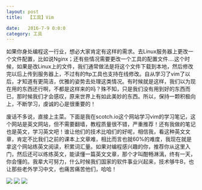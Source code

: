 ```yaml
---
layout: post
title:  【工具】Vim

date:   2016-7-9 0:0:0
category: 工具
---
```


如果你身处编程这一行业，想必大家肯定有这样的需求。去Linux服务器上更改一个文件配置，比如说Nginx；还有些情况需要更改一个工具的配置文件....这个时候，如果是改Linux上的文件，我们通常做法是将这个文件下载到本地，然后修改完以后上传到服务器上，不过有的ftp工具也支持在线修改。自从学习了vim了以后，才知道有更简洁，优雅的姿势去处理这类情况。有时候就是这样，我们以为现在用的东西还行啊，不都是这样来的吗？殊不知，只是我们没有用到好的东西而已，那时候我们才会感叹，原来世界上有如此美妙的东西。所以，保持一颗积极向上，不断学习，虔诚的心是很重要的！

废话不多说，直接上主菜。下面是我在scotch.io这个网站学习vim的学习笔记，这个网站是英文网站，但不需要翻墙，教程质量很不错，严重推荐！还有我做的笔记也是英文，学习英文吧！谁让他们的技术比咱们的好呢，相信我，看这种英文文章，肯定不比我们之前的课本上文章难，相比而言也就60%的难度，我现在就是拿这个网站练英文阅读，积累词汇量。如果对编程感兴趣的你，推荐你从这里入门，然后还可以练练英文，能读懂一篇英文文章，那个才叫酣畅淋漓，终有一天，你会懂的。我辈大可努力，什么时候我们国家的软件事业兴起来，技术够牛B，也让那些老外学习中文，也痛苦痛苦他们，哈哈！

![](http://rfbyhtcfm.hd-bkt.clouddn.com/img/vim_1.png)
![](http://rfbyhtcfm.hd-bkt.clouddn.com/img/vim_2.png)
![](http://rfbyhtcfm.hd-bkt.clouddn.com/img/vim_3.png)


